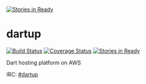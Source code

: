 [![Stories in Ready](https://badge.waffle.io/gjersvik/dartup.png?label=ready&title=Ready)](https://waffle.io/gjersvik/dartup)
# dartup
[![Build Status](https://travis-ci.org/gjersvik/dartup.svg?branch=master)](https://travis-ci.org/gjersvik/dartup)
[![Coverage Status](https://coveralls.io/repos/gjersvik/dartup/badge.svg)](https://coveralls.io/r/gjersvik/dartup)
[![Stories in Ready](https://badge.waffle.io/gjersvik/dartup.png?label=ready&title=Ready)](https://waffle.io/gjersvik/dartup)

Dart hosting platform on AWS

IRC: [#dartup](http://webchat.freenode.net/?channels=dartup)
